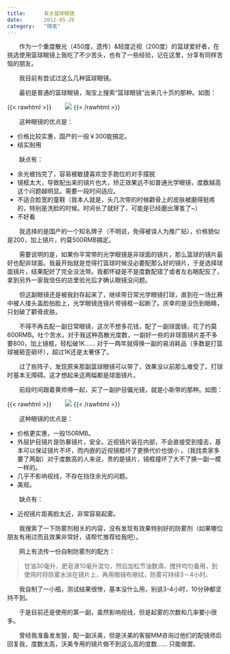 ```yaml
---
title:      有关篮球眼镜
date:       2012-05-26 
category:   "随笔"
---
```


　　作为一个重度散光（450度，遗传）&轻度近视（200度）的篮球爱好者，在挑选使用篮球眼镜上我吃了不少苦头，也有了一些经验，记在这里，分享有同样苦恼的朋友。

　　我目前有尝试过这么几种篮球眼镜。

　　最初是普通的篮球眼镜，淘宝上搜索“篮球眼镜”出来几十页的那种。如图：

{{< rawhtml >}}
　　<img src="/images/2012-05-26/国产篮球眼镜.png"/>
{{< /rawhtml >}}
    
　　这种眼镜的优点是：

* 价格比较实惠，国产的一般￥300能搞定。
* 结实耐用

　　缺点有：

* 余光被挡完了，容易被敏捷喜欢空手跑位的对手摆脱
* 镜框太大，导致配出来的镜片也大，矫正效果远不如普通光学眼镜，度数越高这个问题越明显。需要一段时间适应。
* 不适合脸宽的童鞋（我本人就是，头几次带的时候颧骨上的皮肤被磨得挺疼的，特别是洗脸的时候。时间长了就好了，可能是已经磨出薄茧了~）
* 不好看

　　我选择的是国产的一个知名牌子（不明说，免得被误人为推广贴），价格貌似是200，加上镜片，约莫500RMB搞定。

　　需要说明的是，如果你平常带的光学眼镜是非球面的镜片，那么篮球的镜片最好也配非球面。我最开始就是觉得打篮球时候没必要配那么好的镜片，于是选择球面镜片，结果配好了完全没法带。我都怀疑是不是度数配错了或者左右眼配反了，拿到另外一家我信任的店里验光后才确认眼镜没问题。

　　但这副眼镜还是被我封存起来了，继续带日常光学眼镜打球，直到在一场比赛中被人搂头盖脸拍脸上，光学眼镜连镜片带镜框一起断了。庆幸的是没伤到眼睛，只划破了颧骨皮肤。

　　不得不再去配一副日常眼镜，这次不想多花钱，配了一副球面镜，花了约莫600RMB。吐个苦水，对于我这种高散光度数，一副好一些的非球面镜片差不多要800，加上镜框，轻松破1K…… 对于一两年就得换一副的易消耗品（多数是打篮球被砸歪砸坏），超过1K还是太奢侈了。

　　过了些阵子，发现原来那副篮球眼镜可以带了，效果没以前那么难受了。打球时基本无障碍。这才想起来这两幅都是球面镜片。

　　前段时间跟着黄师傅一起，买了一副护目偏光镜，就是小斯带的那种。如图：

{{< rawhtml >}}
　　<img src="/images/2012-05-26/护目偏光镜.png"/>
{{< /rawhtml >}}

　　这种眼镜的优点是：

* 价格更实惠，一般150RMB。
* 外层护目镜片是防暴镜片，安全。近视镜片装在内部，不会直接受到撞击，基本可以保证镜片不坏，而内嵌的近视镜框坏了更换代价也很小 。（我找卖家多要了两副）对于度数高的人来说，贵的是镜片，镜框撞坏了大不了换一副一模一样的。
* 几乎不影响视线，不存在挡住余光的问题。
* 美观。

　　缺点有：

* 近视镜片距离脸太近，非常容易起雾。

　　我搜索了一下防雾剂相关的内容，没有发现有效果特别好的防雾剂（如果哪位朋友有用过而且效果非常好，请帮忙推荐给我吧）。

　　网上有流传一份自制防雾剂的配方：

> 甘油30毫升，肥皂液10毫升混匀，然后加松节油数滴，搅拌均匀备用，到使用时将防雾水涂在镜片上，再用眼镜布擦拭，防雾可持续3－4小时。

　　我自制了一小瓶，测试结果很惨，基本没什么用，别说3-4小时，10分钟都坚持不到。

　　于是目前还是使用的第一副，虽然影响视线，但是起雾的次数和几率要小很多。

　　曾经我准备发发狠，配一副沃美，但是沃美的客服MM咨询过他们的配镜师后回复我，度数太高，沃美专用的镜片做不到这么高的度数…… 只能做罢。

